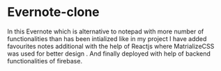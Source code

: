 # Evernote-clone
In this Evernote which is alternative to notepad with more number of functionalities than has been intialized like in my project I have added favourites notes additional with the help of Reactjs where MatrializeCSS was used for better design . And finally deployed with help of backend functionalities of firebase. 
